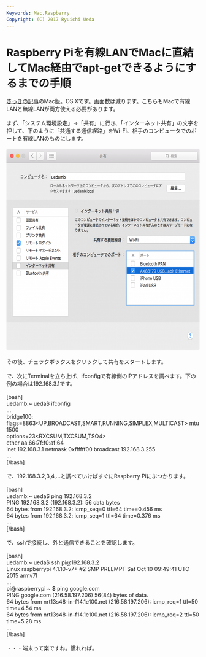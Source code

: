 ```yaml
---
Keywords: Mac,Raspberry
Copyright: (C) 2017 Ryuichi Ueda
---
```


# Raspberry Piを有線LANでMacに直結してMac経由でapt-getできるようにするまでの手順
<a href="https://blog.ueda.asia/?p=8694">さっきの記事</a>のMac版。OS Xです。画面数は減ります。こちらもMacで有線LANと無線LANが両方使える必要があります。<br />
<br />
まず、「システム環境設定」->「共有」に行き、「インターネット共有」の文字を押して、下のように「共通する通信経路」をWi-Fi、相手のコンピュータでのポートを有線LANのものにします。<br />
<br />
<a href="b4a50e93b43b3f8ceac1b3318a9cfd9a.png"><img src="b4a50e93b43b3f8ceac1b3318a9cfd9a-1024x814.png" alt="スクリーンショット 2016-09-06 14.51.38" width="660" height="525" class="aligncenter size-large wp-image-8720" /></a><br />
<br />
その後、チェックボックスをクリックして共有をスタートします。<br />
<br />
で、次にTerminalを立ち上げ、ifconfigで有線側のIPアドレスを調べます。下の例の場合は192.168.3.1です。<br />
<br />
[bash]<br />
uedamb:~ ueda$ ifconfig<br />
...<br />
bridge100: flags=8863&lt;UP,BROADCAST,SMART,RUNNING,SIMPLEX,MULTICAST&gt; mtu 1500<br />
	options=23&lt;RXCSUM,TXCSUM,TSO4&gt;<br />
	ether aa:66:7f:f0:af:64 <br />
	inet 192.168.3.1 netmask 0xffffff00 broadcast 192.168.3.255<br />
...<br />
[/bash]<br />
<br />
で、192.168.3.2,3,4,...と調べていけばすぐにRaspberry Piにぶつかります。<br />
<br />
[bash]<br />
uedamb:~ ueda$ ping 192.168.3.2<br />
PING 192.168.3.2 (192.168.3.2): 56 data bytes<br />
64 bytes from 192.168.3.2: icmp_seq=0 ttl=64 time=0.456 ms<br />
64 bytes from 192.168.3.2: icmp_seq=1 ttl=64 time=0.376 ms<br />
...<br />
[/bash]<br />
<br />
で、sshで接続し、外と通信できることを確認します。<br />
<br />
[bash]<br />
uedamb:~ ueda$ ssh pi\@192.168.3.2<br />
Linux raspberrypi 4.1.10-v7+ #2 SMP PREEMPT Sat Oct 10 09:49:41 UTC 2015 armv7l<br />
...<br />
pi\@raspberrypi ~ $ ping google.com<br />
PING google.com (216.58.197.206) 56(84) bytes of data.<br />
64 bytes from nrt13s48-in-f14.1e100.net (216.58.197.206): icmp_req=1 ttl=50 time=4.54 ms<br />
64 bytes from nrt13s48-in-f14.1e100.net (216.58.197.206): icmp_req=2 ttl=50 time=5.28 ms<br />
...<br />
[/bash]<br />
<br />
・・・端末って楽ですね。慣れれば。
